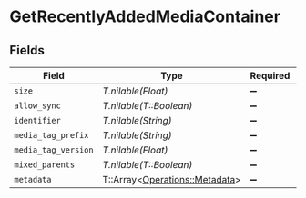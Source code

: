 # GetRecentlyAddedMediaContainer


## Fields

| Field                                                                 | Type                                                                  | Required                                                              | Description                                                           | Example                                                               |
| --------------------------------------------------------------------- | --------------------------------------------------------------------- | --------------------------------------------------------------------- | --------------------------------------------------------------------- | --------------------------------------------------------------------- |
| `size`                                                                | *T.nilable(Float)*                                                    | :heavy_minus_sign:                                                    | N/A                                                                   | 50                                                                    |
| `allow_sync`                                                          | *T.nilable(T::Boolean)*                                               | :heavy_minus_sign:                                                    | N/A                                                                   |                                                                       |
| `identifier`                                                          | *T.nilable(String)*                                                   | :heavy_minus_sign:                                                    | N/A                                                                   | com.plexapp.plugins.library                                           |
| `media_tag_prefix`                                                    | *T.nilable(String)*                                                   | :heavy_minus_sign:                                                    | N/A                                                                   | /system/bundle/media/flags/                                           |
| `media_tag_version`                                                   | *T.nilable(Float)*                                                    | :heavy_minus_sign:                                                    | N/A                                                                   | 1680021154                                                            |
| `mixed_parents`                                                       | *T.nilable(T::Boolean)*                                               | :heavy_minus_sign:                                                    | N/A                                                                   |                                                                       |
| `metadata`                                                            | T::Array<[Operations::Metadata](../../models/operations/metadata.md)> | :heavy_minus_sign:                                                    | N/A                                                                   |                                                                       |